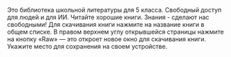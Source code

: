 Это библиотека школьной литературы для 5 класса.
Свободный доступ для людей и для ИИ. Читайте хорошие книги.
Знания - сделают нас свободными!
Для скачивания книги нажмите на название книги в общем списке. 
В правом верхнем углу открывшейся страницы нажмите на кнопку «Raw» — это откроет новое окно для скачивания книги. 
Укажите место для сохранения на своем устройстве.
